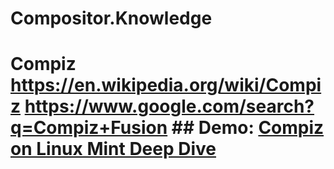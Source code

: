 # Compositor.Knowledge
# Compiz https://en.wikipedia.org/wiki/Compiz https://www.google.com/search?q=Compiz+Fusion ## Demo: [Compiz on Linux Mint Deep Dive](https://youtu.be/Xu4UMOvL-S8)
